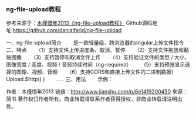 ### ng-file-upload教程
参考来源于：[木槿惜年2013《ng-file-upload教程》](http://www.jianshu.com/p/6e14f9200450)
Github源码地址:https://github.com/danialfarid/ng-file-upload


一、ng-file-upload简介
　　是一款轻量级、跨浏览器的angular上传文件指令
二、特点
　　（1）支持文件上传进度条、取消、暂停
　　（2）支持文件拖放和黏贴图像
　　（3）支持暂停和取消文件上传
　　（4）支持验证文件的类型 / 大小、图像宽度 / 高度、视频 / 音频持续时间（ng-required）
　　（5）支持预览显示选择的图像、视频、音频
　　（6）支持CORS和直接上传文件的二进制数据( Upload.$http() )
　　.....
三、用法
　　示例：

作者：木槿惜年2013
链接：http://www.jianshu.com/p/6e14f9200450
來源：简书
著作权归作者所有。商业转载请联系作者获得授权，非商业转载请注明出处。